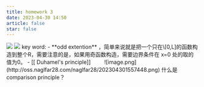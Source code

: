 ```yaml
---
title: homework 3
date: 2023-04-30 14:50
article: false
star: false
---
```


<img src="http://oss.naglfar28.com/naglfar28/202304301448053.png"/>
<img src="http://oss.naglfar28.com/naglfar28/202304301449643.png"/>
key word:
- **odd extention** ，简单来说就是把一个只在\[0,L]的函数构造到整个R，需要注意的是，如果用奇函数构造，需要边界条件在 x=0 处的取的值为0。
- [[ Duhamel's principle]]　
　
![image.png](http://oss.naglfar28.com/naglfar28/202304301557448.png)
什么是 comparison principle？
